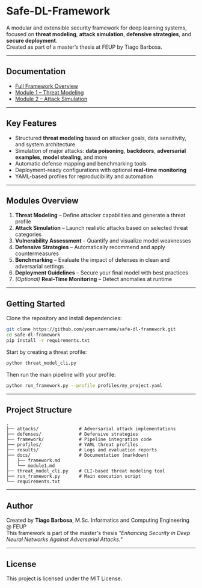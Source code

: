 # Safe-DL-Framework

A modular and extensible security framework for deep learning systems, focused on **threat modeling**, **attack simulation**, **defensive strategies**, and **secure deployment**.  
Created as part of a master’s thesis at FEUP by Tiago Barbosa.

---

## Documentation

- [Full Framework Overview](docs/framework.md)
- [Module 1 – Threat Modeling](docs/module1.md)
- [Module 2 – Attack Simulation](docs/module2.md)

---

## Key Features

- Structured **threat modeling** based on attacker goals, data sensitivity, and system architecture
- Simulation of major attacks: **data poisoning**, **backdoors**, **adversarial examples**, **model stealing**, and more
- Automatic defense mapping and benchmarking tools
- Deployment-ready configurations with optional **real-time monitoring**
- YAML-based profiles for reproducibility and automation

---

## Modules Overview

1. **Threat Modeling** – Define attacker capabilities and generate a threat profile  
2. **Attack Simulation** – Launch realistic attacks based on selected threat categories  
3. **Vulnerability Assessment** – Quantify and visualize model weaknesses  
4. **Defensive Strategies** – Automatically recommend and apply countermeasures  
5. **Benchmarking** – Evaluate the impact of defenses in clean and adversarial settings  
6. **Deployment Guidelines** – Secure your final model with best practices  
7. *(Optional)* **Real-Time Monitoring** – Detect anomalies at runtime

---

## Getting Started

Clone the repository and install dependencies:

```bash
git clone https://github.com/yourusername/safe-dl-framework.git
cd safe-dl-framework
pip install -r requirements.txt
```

Start by creating a threat profile:

```bash
python threat_model_cli.py
```

Then run the main pipeline with your profile:

```bash
python run_framework.py --profile profiles/my_project.yaml
```

---

## Project Structure

```
.
├── attacks/               # Adversarial attack implementations
├── defenses/              # Defensive strategies
├── framework/             # Pipeline integration code
├── profiles/              # YAML threat profiles
├── results/               # Logs and evaluation reports
├── docs/                  # Documentation (markdown)
│   ├── framework.md
│   └── module1.md
├── threat_model_cli.py    # CLI-based threat modeling tool
├── run_framework.py       # Main execution script
└── requirements.txt

```

---

## Author

Created by **Tiago Barbosa**, M.Sc. Informatics and Computing Engineering @ FEUP  
This framework is part of the master's thesis *"Enhancing Security in Deep Neural Networks Against Adversarial Attacks."*

---

## License

This project is licensed under the MIT License.
